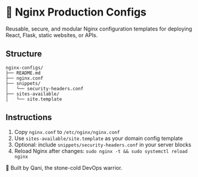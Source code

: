 # 🧩 Nginx Production Configs

Reusable, secure, and modular Nginx configuration templates for deploying React, Flask, static websites, or APIs.

## Structure

```
nginx-configs/
├── README.md
├── nginx.conf
├── snippets/
│   └── security-headers.conf
├── sites-available/
│   └── site.template
```

## Instructions

1. Copy `nginx.conf` to `/etc/nginx/nginx.conf`
2. Use `sites-available/site.template` as your domain config template
3. Optional: include `snippets/security-headers.conf` in your server blocks
4. Reload Nginx after changes: `sudo nginx -t && sudo systemctl reload nginx`

🚀 Built by Qani, the stone-cold DevOps warrior.
